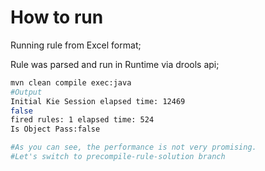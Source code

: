 # How to run
Running rule from Excel format;

Rule was parsed and run in Runtime via drools api;

```bash
mvn clean compile exec:java
#Output
Initial Kie Session elapsed time: 12469 
false
fired rules: 1 elapsed time: 524 
Is Object Pass:false

#As you can see, the performance is not very promising.
#Let's switch to precompile-rule-solution branch
```
